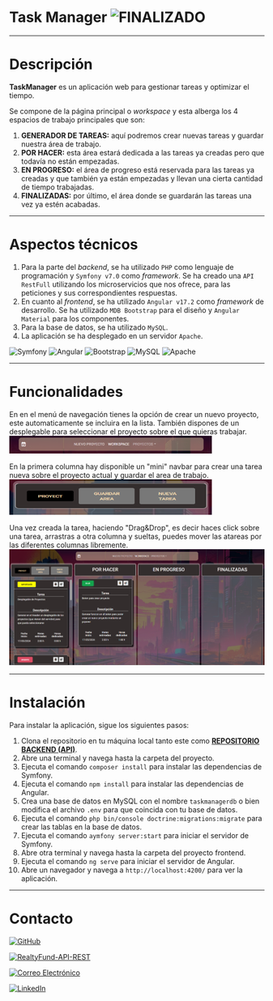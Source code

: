 # Task Manager ![FINALIZADO](https://img.shields.io/badge/STATUS-FINALIZADO-green)
***

# Descripción
**TaskManager** es un aplicación web para gestionar tareas y optimizar el tiempo.

Se compone de la página principal o *workspace* y esta alberga los 4 espacios de trabajo principales que son:
1. **GENERADOR DE TAREAS:** aquí podremos crear nuevas tareas y guardar nuestra área de trabajo.
2. **POR HACER:** esta área estará dedicada a las tareas ya creadas pero que todavía no están empezadas.
3. **EN PROGRESO:** el área de progreso está reservada para las tareas ya creadas y que también ya están empezadas y llevan una cierta cantidad de tiempo trabajadas.
4. **FINALIZADAS:** por último, el área donde se guardarán las tareas una vez ya estén acabadas.
***

# Aspectos técnicos
1. Para la parte del *backend*, se ha utilizado `PHP` como lenguaje de programación y `Symfony v7.0` como *framework*. Se ha creado una `API RestFull` utilizando los microservicios que nos ofrece, para las peticiones y sus correspondientes respuestas.
2. En cuanto al *frontend*, se ha utilizado `Angular v17.2` como *framework* de desarrollo. Se ha utilizado `MDB Bootstrap` para el diseño y `Angular Material` para los componentes.
3. Para la base de datos, se ha utilizado `MySQL`.
4. La aplicación se ha desplegado en un servidor `Apache`.

![Symfony](https://img.shields.io/badge/symfony_v7.0-%23000000.svg?style=for-the-badge&logo=symfony&logoColor=white)
![Angular](https://img.shields.io/badge/angular_v17.2-%23DD0031.svg?style=for-the-badge&logo=angular&logoColor=white)
![Bootstrap](https://img.shields.io/badge/bootstrap-%238511FA.svg?style=for-the-badge&logo=bootstrap&logoColor=white)
![MySQL](https://img.shields.io/badge/mysql-4479A1.svg?style=for-the-badge&logo=mysql&logoColor=white)
![Apache](https://img.shields.io/badge/apache-%23D22128.svg?style=for-the-badge&logo=apache&logoColor=white)
***

# Funcionalidades
En en el menú de navegación tienes la opción de crear un nuevo proyecto, este automaticamente se incluira en la lista. También dispones de un desplegable para seleccionar el proyecto sobre el que quieras trabajar. <br>
<img src="image.png" alt="Navbar" width="400">

En la primera columna hay disponible un "mini" navbar para crear una tarea nueva sobre el proyecto actual y guardar el area de trabajo. <br>
<img src="image-1.png" alt="mini-navbar" width="400" height="70">

Una vez creada la tarea, haciendo "Drag&Drop", es decir haces click sobre una tarea, arrastras a otra columna y sueltas, puedes mover las atareas por las diferentes columnas libremente.
<img src="image-2.png" alt="mini-navbar">
***

# Instalación
Para instalar la aplicación, sigue los siguientes pasos:
1. Clona el repositorio en tu máquina local tanto este como **[REPOSITORIO BACKEND (API)](https://github.com/magnumcrypto/taskmanager_api)**.
2. Abre una terminal y navega hasta la carpeta del proyecto.
3. Ejecuta el comando `composer install` para instalar las dependencias de Symfony.
4. Ejecuta el comando `npm install` para instalar las dependencias de Angular.
5. Crea una base de datos en MySQL con el nombre `taskmanagerdb` o bien modifica el archivo `.env` para que coincida con tu base de datos.
6. Ejecuta el comando `php bin/console doctrine:migrations:migrate` para crear las tablas en la base de datos.
7. Ejecuta el comando `aymfony server:start` para iniciar el servidor de Symfony.
8. Abre otra terminal y navega hasta la carpeta del proyecto frontend.
9. Ejecuta el comando `ng serve` para iniciar el servidor de Angular.
10. Abre un navegador y navega a `http://localhost:4200/` para ver la aplicación.
***


# Contacto
[![GitHub](https://img.shields.io/badge/GITHUB-magnumcrypto-black)](https://github.com/magnumcrypto)

[![RealtyFund-API-REST](https://img.shields.io/badge/REPOSITORIO-RealtyFund_API_REST-black)](https://github.com/magnumcrypto/RealtyFund-API-REST)

[![Correo Electrónico](https://img.shields.io/badge/CONTACTO-Email-red)](mailto:jorge_vankov@hotmail.com)

[![LinkedIn](https://img.shields.io/badge/LINKEDIN-Georgi%20Nedyalkov%20Vankov-blue)](www.linkedin.com/in/georgivankov)
